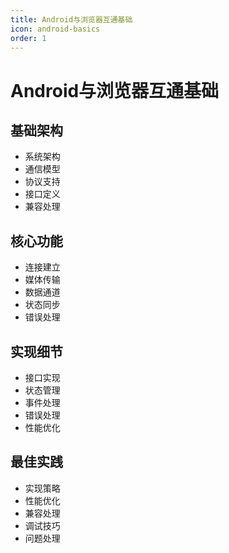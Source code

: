 ```yaml
---
title: Android与浏览器互通基础
icon: android-basics
order: 1
---
```


# Android与浏览器互通基础

## 基础架构
- 系统架构
- 通信模型
- 协议支持
- 接口定义
- 兼容处理

## 核心功能
- 连接建立
- 媒体传输
- 数据通道
- 状态同步
- 错误处理

## 实现细节
- 接口实现
- 状态管理
- 事件处理
- 错误处理
- 性能优化

## 最佳实践
- 实现策略
- 性能优化
- 兼容处理
- 调试技巧
- 问题处理
